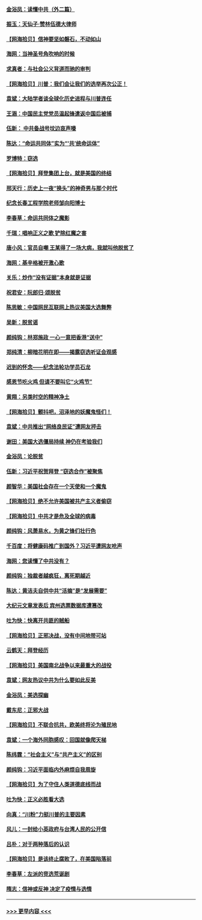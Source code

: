 #### [金浴凤：读懂中共（外二篇）](../pages/nsc993/n12597943.md?t=12052151) 
#### [振玉：天仙子‧赞林伍德大律师](../pages/nsc993/n12597929.md?t=12052151) 
#### [【网海拾贝】信神要坚如磐石，不动如山](../pages/nsc993/n12597901.md?t=12052151) 
#### [海网：当神圣号角吹响的时候](../pages/nsc993/n12595891.md?t=12052151) 
#### [求真者：与社会公义背道而驰的审判](../pages/nsc993/n12595868.md?t=12052151) 
#### [【网海拾贝】川普：我们会让我们的选举再次公正！](../pages/nsc993/n12594930.md?t=12052151) 
#### [袁斌：大陆学者谈全球化历史进程与川普连任](../pages/nsc993/n12594690.md?t=12052151) 
#### [王涵：中国民主党党员温起锋遣返中国后被捕](../pages/nsc993/n12594540.md?t=12052151) 
#### [伍新： 中共备战号坟边哀声嚎](../pages/nsc993/n12593086.md?t=12052151) 
#### [陈达：“命运共同体”实为“‘共’统命运体”](../pages/nsc993/n12590865.md?t=12052151) 
#### [罗博特：窃选](../pages/nsc993/n12590619.md?t=12052151) 
#### [【网海拾贝】拜登集团上台，就是美国的终结](../pages/nsc993/n12589725.md?t=12052151) 
#### [邢天行：历史上一夜“换头”的神奇男与那个时代](../pages/nsc993/n12589424.md?t=12052151) 
#### [纪念长春工程学院老师邹向阳博士](../pages/nsc993/n12585390.md?t=12052151) 
#### [李春草：命运共同体之魔影](../pages/nsc993/n12585026.md?t=12052151) 
#### [千瑞：唱响正义之歌 铲除红魔之害](../pages/nsc993/n12585002.md?t=12052151) 
#### [唐小风：官员自嘲 王某得了一场大病，我就叫他脱贫了](../pages/nsc993/n12584981.md?t=12052151) 
#### [海网：基辛格被开激心歌](../pages/nsc993/n12584946.md?t=12052151) 
#### [关乐：炒作“没有证据”本身就是证据](../pages/nsc993/n12583146.md?t=12052151) 
#### [祝君安：阮郎归‧颂脱贫](../pages/nsc993/n12583119.md?t=12052151) 
#### [陈思敏：中国网民互联网上热议美国大选舞弊](../pages/nsc993/n12582845.md?t=12052151) 
#### [吴新：脱贫谣](../pages/nsc993/n12580839.md?t=12052151) 
#### [颜纯钩：林郑施政 一心一意把香港“送中”](../pages/nsc993/n12580805.md?t=12052151) 
#### [郑纯清：柳暗花明在即——揭露窃选听证会观感](../pages/nsc993/n12580795.md?t=12052151) 
#### [迟到的怀念——纪念法轮功学员石龙](../pages/nsc993/n12580245.md?t=12052151) 
#### [感恩节吃火鸡  但请不要叫它“火鸡节”](../pages/nsc993/n12580252.md?t=12052151) 
#### [黄翔：另类时空的精神净土](../pages/nsc993/n12578638.md?t=12052151) 
#### [【网海拾贝】颤抖吧，沼泽地的妖魔鬼怪们！](../pages/nsc993/n12578552.md?t=12052151) 
#### [袁斌：中共推出“网络良民证”遭网友抨击](../pages/nsc993/n12578511.md?t=12052151) 
#### [谢田：美国大选僵局持续 神仍在考验我们](../pages/nsc993/n12577432.md?t=12052151) 
#### [金浴凤：论脱贫](../pages/nsc993/n12576386.md?t=12052151) 
#### [伍新：习近平祝贺拜登 “窃选合作”被聚焦](../pages/nsc993/n12576358.md?t=12052151) 
#### [颜智华：美国社会存在一个天使和一个魔鬼](../pages/nsc993/n12574299.md?t=12052151) 
#### [【网海拾贝】绝不允许美国被共产主义者偷窃](../pages/nsc993/n12573396.md?t=12052151) 
#### [【网海拾贝】中共才是危及全球的病毒](../pages/nsc993/n12571204.md?t=12052151) 
#### [颜纯钩：风萧易水，为黄之锋们壮行色](../pages/nsc993/n12571487.md?t=12052151) 
#### [千百度：将健康码推广到国外？习近平遭网友呛声](../pages/nsc993/n12570808.md?t=12052151) 
#### [海网：您读懂了中共没有？](../pages/nsc993/n12570487.md?t=12052151) 
#### [颜纯钩：独裁者越疯狂，离死期越近](../pages/nsc993/n12569055.md?t=12052151) 
#### [陈达：黄洁夫自供中共“活摘”是“发展需要”](../pages/nsc993/n12568541.md?t=12052151) 
#### [大纪元文章发表后 宾州选票数据库遭篡改](../pages/nsc993/n12568105.md?t=12052151) 
#### [吐为快：快离开共匪的贼船](../pages/nsc993/n12568462.md?t=12052151) 
#### [【网海拾贝】正邪决战，没有中间地带可站](../pages/nsc993/n12568439.md?t=12052151) 
#### [云鹤天：拜登经历](../pages/nsc993/n12567294.md?t=12052151) 
#### [【网海拾贝】美国南北战争以来最重大的战役](../pages/nsc993/n12567247.md?t=12052151) 
#### [袁斌：网友热议中共为什么要如此反美](../pages/nsc993/n12567162.md?t=12052151) 
#### [金浴凤：美选探幽](../pages/nsc993/n12567147.md?t=12052151) 
#### [戴东尼：正邪大战](../pages/nsc993/n12567033.md?t=12052151) 
#### [【网海拾贝】不联合抗共，欧美终将沦为殖民地](../pages/nsc993/n12565068.md?t=12052151) 
#### [袁斌：一个海外同胞感叹：回国就像爬天梯](../pages/nsc993/n12564986.md?t=12052151) 
#### [陈纬霆：“社会主义”与“共产主义”的区别](../pages/nsc993/n12562417.md?t=12052151) 
#### [颜纯钩：习近平面临内外麻烦自我周旋](../pages/nsc993/n12563356.md?t=12052151) 
#### [【网海拾贝】为了守住人类道德底线而战](../pages/nsc993/n12562542.md?t=12052151) 
#### [吐为快：正义必胜看大选](../pages/nsc993/n12561967.md?t=12052151) 
#### [向真：“川粉”力挺川普的主要因素](../pages/nsc993/n12560774.md?t=12052151) 
#### [风儿：一封给小英政府与台湾人民的公开信](../pages/nsc993/n12560581.md?t=12052151) 
#### [吕朴：对于两种落后的认识](../pages/nsc993/n12560492.md?t=12052151) 
#### [【网海拾贝】是该终止腐败了，在美国陷落前](../pages/nsc993/n12559936.md?t=12052151) 
#### [李春草：左派的竞选荒诞剧](../pages/nsc993/n12558380.md?t=12052151) 
#### [隋志：信神或反神 决定了疫情与选情](../pages/nsc993/n12558255.md?t=12052151) 

----
#### [ >>> 更早内容 <<< ](../indexes/nsc993-earlier.md)
